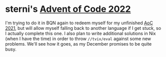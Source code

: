 # sterni's [Advent of Code 2022](adventofcode.com/2022)

I'm trying to do it in BQN again to redeem myself for my unfinished [AoC 2021](../2021),
but will allow myself falling back to another language if I get stuck, so I actually
complete this one.
I also plan to write additional solutions in Nix (when I have the time) in order to
throw `//tvix/eval` against some new problems.
We'll see how it goes, as my December promises to be quite busy.
